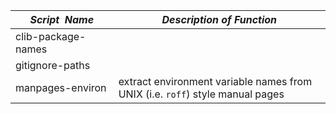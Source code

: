 |&nbsp;&nbsp;&nbsp;&nbsp;_Script&nbsp;&nbsp;Name_&nbsp;&nbsp;&nbsp;&nbsp;| _Description of Function_ 
|----------------------------|--------------------------------------------------------------------------------------------------------------------------------------------------------------------------
| clib-package-names         |
| gitignore-paths            |
| manpages-environ           | extract environment variable names from UNIX (i.e. `roff`) style manual pages
